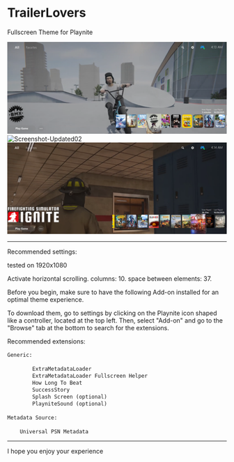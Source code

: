 # TrailerLovers
Fullscreen Theme for Playnite

![Screenshot-Updated01](Screenshot-Updated01.png)
![Screenshot-Updated02](Screenshot-Updated02.png)
![Screenshot-Updated03](Screenshot-Updated03.png)
__________________________________________________________________________

Recommended settings:

tested on 1920x1080

Activate horizontal scrolling.
columns: 10. 
space between elements: 37. 

Before you begin, make sure to have the following Add-on installed for an optimal theme experience.

To download them, go to settings by clicking on the Playnite icon shaped like a controller, located at the top left. Then, select "Add-on" and go to the "Browse" tab at the bottom to search for the extensions.


Recommended extensions:

	Generic:

    		ExtraMetadataLoader
    		ExtraMetadataLoader Fullscreen Helper
    		How Long To Beat
    		SuccessStory
    		Splash Screen (optional)
    		PlayniteSound (optional)

	Metadata Source:

   		Universal PSN Metadata

___________________________________________________________________________


I hope you enjoy your experience
